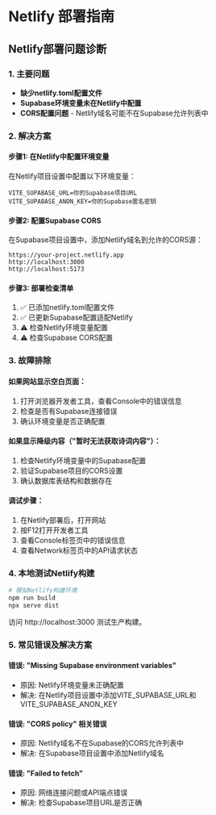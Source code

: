 # Netlify 部署指南

## Netlify部署问题诊断

### 1. 主要问题
- **缺少netlify.toml配置文件**
- **Supabase环境变量未在Netlify中配置**
- **CORS配置问题** - Netlify域名可能不在Supabase允许列表中

### 2. 解决方案

#### 步骤1: 在Netlify中配置环境变量
在Netlify项目设置中配置以下环境变量：

```
VITE_SUPABASE_URL=你的Supabase项目URL
VITE_SUPABASE_ANON_KEY=你的Supabase匿名密钥
```

#### 步骤2: 配置Supabase CORS
在Supabase项目设置中，添加Netlify域名到允许的CORS源：
```
https://your-project.netlify.app
http://localhost:3000
http://localhost:5173
```

#### 步骤3: 部署检查清单
1. ✅ 已添加netlify.toml配置文件
2. ✅ 已更新Supabase配置适配Netlify
3. ⚠️ 检查Netlify环境变量配置
4. ⚠️ 检查Supabase CORS配置

### 3. 故障排除

#### 如果网站显示空白页面：
1. 打开浏览器开发者工具，查看Console中的错误信息
2. 检查是否有Supabase连接错误
3. 确认环境变量是否正确配置

#### 如果显示降级内容（"暂时无法获取诗词内容"）：
1. 检查Netlify环境变量中的Supabase配置
2. 验证Supabase项目的CORS设置
3. 确认数据库表结构和数据存在

#### 调试步骤：
1. 在Netlify部署后，打开网站
2. 按F12打开开发者工具
3. 查看Console标签页中的错误信息
4. 查看Network标签页中的API请求状态

### 4. 本地测试Netlify构建
```bash
# 模拟Netlify构建环境
npm run build
npx serve dist
```

访问 http://localhost:3000 测试生产构建。

### 5. 常见错误及解决方案

#### 错误: "Missing Supabase environment variables"
- 原因: Netlify环境变量未正确配置
- 解决: 在Netlify项目设置中添加VITE_SUPABASE_URL和VITE_SUPABASE_ANON_KEY

#### 错误: "CORS policy" 相关错误
- 原因: Netlify域名不在Supabase的CORS允许列表中
- 解决: 在Supabase项目设置中添加Netlify域名

#### 错误: "Failed to fetch"
- 原因: 网络连接问题或API端点错误
- 解决: 检查Supabase项目URL是否正确